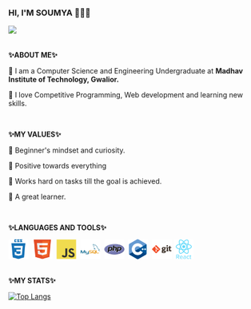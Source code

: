 ### HI, I'M SOUMYA 🙋🏻‍♀️

<div id="header" align="left">
  <img src="https://media.giphy.com/media/nbr4zVb3rQKsIR3o5d/giphy.gif" width="200"/>
</div>

<br>

**✨ABOUT ME✨**

🦋 I am a Computer Science and Engineering Undergraduate at **Madhav Institute of Technology, Gwalior.**

🦋 I love Competitive Programming, Web development and learning new skills. 

<br>

**✨MY VALUES✨**

🦋 Beginner's mindset and curiosity. 

🦋 Positive towards everything

🦋 Works hard on tasks till the goal is achieved. 

🦋 A great learner.

<br>

**✨LANGUAGES AND TOOLS✨**

<div>
<!--   <img src="https://github.com/devicons/devicon/blob/master/icons/react/react-original-wordmark.svg" title="React" alt="React" width="40" height="40"/>&nbsp; -->
  <img src="https://github.com/devicons/devicon/blob/master/icons/css3/css3-plain-wordmark.svg"  title="CSS3" alt="CSS" width="40" height="40"/>&nbsp;
  <img src="https://github.com/devicons/devicon/blob/master/icons/html5/html5-original.svg" title="HTML5" alt="HTML" width="40" height="40"/>&nbsp;
  <img src="https://github.com/devicons/devicon/blob/master/icons/javascript/javascript-original.svg" title="JavaScript" alt="JavaScript" width="40" height="40"/>&nbsp;
  <img src="https://github.com/devicons/devicon/blob/master/icons/mysql/mysql-original-wordmark.svg" title="MySQL"  alt="MySQL" width="40" height="40"/>&nbsp;
  <img src="https://raw.githubusercontent.com/devicons/devicon/1119b9f84c0290e0f0b38982099a2bd027a48bf1/icons/php/php-original.svg" title="php" alt="php" width="40" height="40"/>&nbsp;
  <img src="https://raw.githubusercontent.com/devicons/devicon/1119b9f84c0290e0f0b38982099a2bd027a48bf1/icons/cplusplus/cplusplus-original.svg" title="cpp" alt="cpp" width="40" height="40"/>&nbsp;
  <img src="https://github.com/devicons/devicon/blob/master/icons/git/git-original-wordmark.svg" title="Git" **alt="Git" width="40" height="40"/>
  <img src="https://github.com/devicons/devicon/blob/master/icons/react/react-original-wordmark.svg" title="React" **alt="React" width="40" height="40">
</div>

<br>

**✨MY STATS✨**

[![Top Langs](https://github-readme-stats.vercel.app/api/top-langs/?username=soumya-197&layout=compact&theme=vision-friendly-dark)](https://github.com/soumya-197/github-readme-stats)
